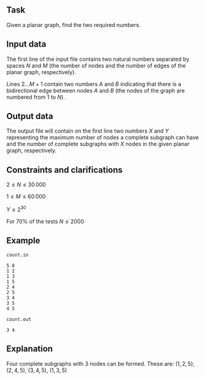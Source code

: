 ## Task

Given a planar graph, find the two required numbers.

## Input data

The first line of the input file contains two natural numbers separated by spaces $N$ and $M$ (the number of nodes and the number of edges of the planar graph, respectively).

Lines $2 \dots M + 1$ contain two numbers $A$ and $B$ indicating that there is a bidirectional edge between nodes $A$ and $B$ (the nodes of the graph are numbered from $1$ to $N$).

## Output data

The output file will contain on the first line two numbers $X$ and $Y$ representing the maximum number of nodes a complete subgraph can have and the number of complete subgraphs with $X$ nodes in the given planar graph, respectively.

## Constraints and clarifications

$2 \leq N \leq 30\,000$

$1 \leq M \leq 60\,000$

$Y \leq 2^{30}$

For $70\%$ of the tests $N \leq 2000$

## Example

`count.in`

```
5 8
1 2
1 3
1 5
2 4
2 5
3 4
3 5
4 5
```

`count.out`

```
3 4
```

## Explanation

Four complete subgraphs with 3 nodes can be formed. These are: $(1, 2, 5)$, $(2, 4, 5)$, $(3, 4, 5)$, $(1, 3, 5)$